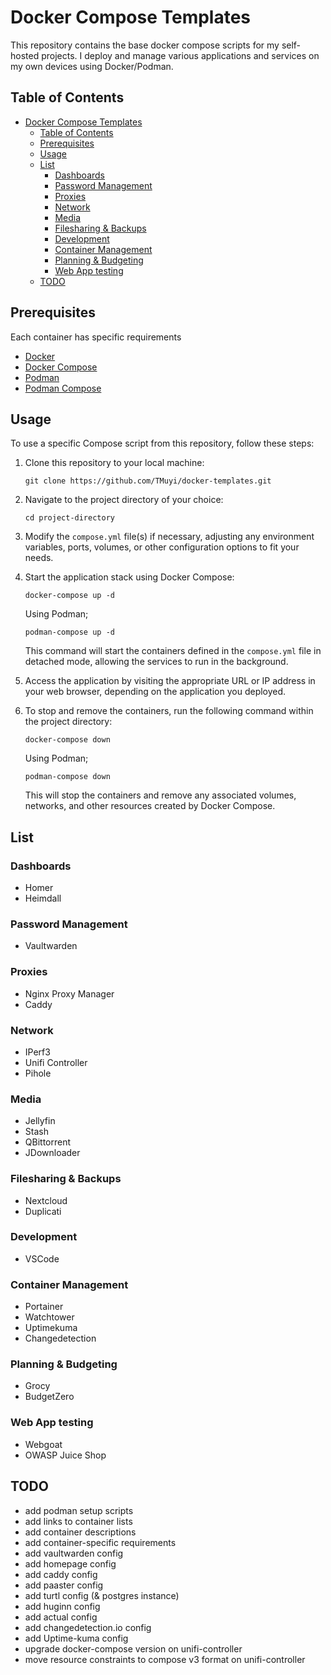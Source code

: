 # Docker Compose Templates

This repository contains the base docker compose scripts for my self-hosted projects. I deploy and manage various applications and services on my own devices using Docker/Podman.

## Table of Contents

- [Docker Compose Templates](#docker-compose-templates)
  - [Table of Contents](#table-of-contents)
  - [Prerequisites](#prerequisites)
  - [Usage](#usage)
  - [List](#list)
    - [Dashboards](#dashboards)
    - [Password Management](#password-management)
    - [Proxies](#proxies)
    - [Network](#network)
    - [Media](#media)
    - [Filesharing \& Backups](#filesharing--backups)
    - [Development](#development)
    - [Container Management](#container-management)
    - [Planning \& Budgeting](#planning--budgeting)
    - [Web App testing](#web-app-testing)
  - [TODO](#todo)

## Prerequisites

Each container has specific requirements

- [Docker](https://docs.docker.com/get-docker/)
- [Docker Compose](https://docs.docker.com/compose/install/)
- [Podman](https://podman-desktop.io/)
- [Podman Compose](https://github.com/containers/podman-compose#installation)

## Usage

To use a specific Compose script from this repository, follow these steps:

1. Clone this repository to your local machine:

   ```
   git clone https://github.com/TMuyi/docker-templates.git
   ```

2. Navigate to the project directory of your choice:

   ```
   cd project-directory
   ```

3. Modify the `compose.yml` file(s) if necessary, adjusting any environment variables, ports, volumes, or other configuration options to fit your needs.

4. Start the application stack using Docker Compose:

   ```
   docker-compose up -d
   ```

   Using Podman;

   ```
   podman-compose up -d
   ```

   This command will start the containers defined in the `compose.yml` file in detached mode, allowing the services to run in the background.

5. Access the application by visiting the appropriate URL or IP address in your web browser, depending on the application you deployed.

6. To stop and remove the containers, run the following command within the project directory:

   ```
   docker-compose down
   ```

   Using Podman;

   ```
   podman-compose down
   ```

   This will stop the containers and remove any associated volumes, networks, and other resources created by Docker Compose.

<!-- ## License -->

## List

### Dashboards

- Homer
- Heimdall

### Password Management

- Vaultwarden

### Proxies

- Nginx Proxy Manager
- Caddy

### Network

- IPerf3
- Unifi Controller
- Pihole

### Media

- Jellyfin
- Stash
- QBittorrent
- JDownloader

### Filesharing & Backups

- Nextcloud
- Duplicati

### Development

- VSCode

### Container Management

- Portainer
- Watchtower
- Uptimekuma
- Changedetection

### Planning & Budgeting

- Grocy
- BudgetZero

### Web App testing

- Webgoat
- OWASP Juice Shop

## TODO

- add podman setup scripts
- add links to container lists
- add container descriptions
- add container-specific requirements
- add vaultwarden config
- add homepage config
- add caddy config
- add paaster config
- add turtl config (& postgres instance)
- add huginn config
- add actual config
- add changedetection.io config
- add Uptime-kuma config
- upgrade docker-compose version on unifi-controller
- move resource constraints to compose v3 format on unifi-controller
